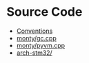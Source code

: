 # Source Code

* [Conventions](src/conventions.md)
* [monty/gc.cpp](src/monty-gc)
* [monty/pyvm.cpp](src/monty-pyvm)
* [arch-stm32/](src/arch-stm32)
